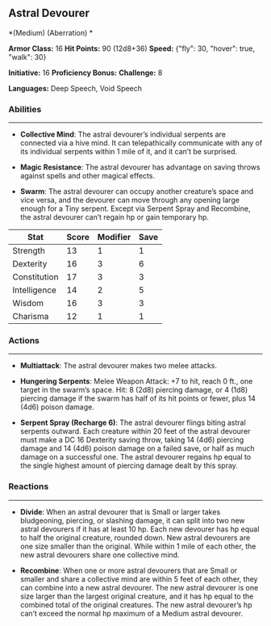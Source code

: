 ## Astral Devourer
*(Medium) (Aberration) *

**Armor Class:** 16
**Hit Points:** 90 (12d8+36)
**Speed:** {"fly": 30, "hover": true, "walk": 30}

**Initiative:** 16
**Proficiency Bonus:**
**Challenge:** 8

**Languages:** Deep Speech, Void Speech

### Abilities
 --- 
- **Collective Mind**: The astral devourer’s individual serpents are connected via a hive mind. It can telepathically communicate with any of its individual serpents within 1 mile of it, and it can’t be surprised.

- **Magic Resistance**: The astral devourer has advantage on saving throws against spells and other magical effects.

- **Swarm**: The astral devourer can occupy another creature’s space and vice versa, and the devourer can move through any opening large enough for a Tiny serpent. Except via Serpent Spray and Recombine, the astral devourer can’t regain hp or gain temporary hp.



| Stat | Score | Modifier | Save |
| ---- | ---- | ---- | ---- |
| Strength | 13 | 1 | 1 |
| Dexterity | 16 | 3 | 6 |
| Constitution | 17 | 3 | 3 |
| Intelligence | 14 | 2 | 5 |
| Wisdom | 16 | 3 | 3 |
| Charisma | 12 | 1 | 1 |

### Actions
 --- 
- **Multiattack**: The astral devourer makes two melee attacks.

- **Hungering Serpents**: Melee Weapon Attack: +7 to hit, reach 0 ft., one target in the swarm’s space. Hit: 8 (2d8) piercing damage, or 4 (1d8) piercing damage if the swarm has half of its hit points or fewer, plus 14 (4d6) poison damage.

- **Serpent Spray (Recharge 6)**: The astral devourer flings biting astral serpents outward. Each creature within 20 feet of the astral devourer must make a DC 16 Dexterity saving throw, taking 14 (4d6) piercing damage and 14 (4d6) poison damage on a failed save, or half as much damage on a successful one. The astral devourer regains hp equal to the single highest amount of piercing damage dealt by this spray.

### Reactions
 --- 
- **Divide**: When an astral devourer that is Small or larger takes bludgeoning, piercing, or slashing damage, it can split into two new astral devourers if it has at least 10 hp. Each new devourer has hp equal to half the original creature, rounded down. New astral devourers are one size smaller than the original. While within 1 mile of each other, the new astral devourers share one collective mind.

- **Recombine**: When one or more astral devourers that are Small or smaller and share a collective mind are within 5 feet of each other, they can combine into a new astral devourer. The new astral devourer is one size larger than the largest original creature, and it has hp equal to the combined total of the original creatures. The new astral devourer’s hp can’t exceed the normal hp maximum of a Medium astral devourer.

